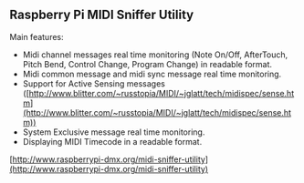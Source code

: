 ## Raspberry Pi MIDI Sniffer Utility ##

Main features:


- Midi channel messages real time monitoring (Note On/Off, AfterTouch, Pitch Bend, Control Change, Program Change) in readable format.
- Midi common message and midi sync message real time monitoring.
- Support  for Active Sensing messages ([http://www.blitter.com/~russtopia/MIDI/~jglatt/tech/midispec/sense.htm](http://www.blitter.com/~russtopia/MIDI/~jglatt/tech/midispec/sense.htm))
- System Exclusive message real time monitoring.
- Displaying MIDI Timecode in a readable format.

[http://www.raspberrypi-dmx.org/midi-sniffer-utility](http://www.raspberrypi-dmx.org/midi-sniffer-utility)